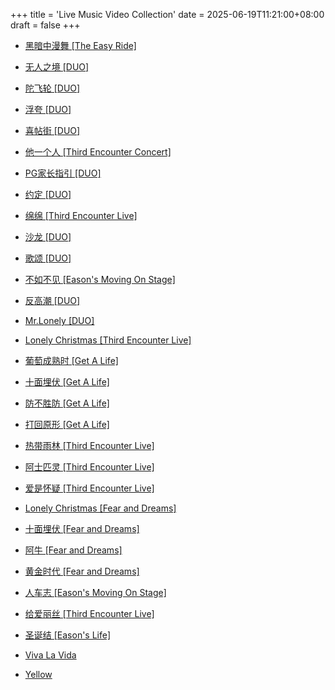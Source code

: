 +++
title = 'Live Music Video Collection'
date = 2025-06-19T11:21:00+08:00
draft = false
+++
- [黑暗中漫舞 [The Easy Ride]](https://www.bilibili.com/video/BV1QU4y1o7Wp)
- [无人之境 [DUO]](https://www.bilibili.com/video/BV1x54y1G7Z6/)
- [陀飞轮 [DUO]](https://www.bilibili.com/video/BV1Gy4y1q7ZS/)
- [浮夸 [DUO]](https://www.bilibili.com/video/BV1SK4y177Fg/)
- [喜帖街 [DUO]](https://www.bilibili.com/video/BV11Z4y157y1/)
- [他一个人 [Third Encounter Concert]](https://www.bilibili.com/video/BV1NB4y1P7eP/)
- [PG家长指引 [DUO]](https://www.bilibili.com/video/BV1ty4y1H7hY)
- [约定 [DUO]](https://www.bilibili.com/video/BV1Pv411E7Jg/)
- [绵绵 [Third Encounter Live]](https://www.bilibili.com/video/BV1Sb4y1H7VY/)
- [沙龙 [DUO]](https://www.bilibili.com/video/BV1S14y1X78B/)
- [歌颂 [DUO]](https://www.bilibili.com/video/BV1Uy4y167ec)
- [不如不见 [Eason's Moving On Stage]](https://www.bilibili.com/video/BV18K4y1s7zt/)
- [反高潮 [DUO]](https://www.bilibili.com/video/BV1WN411d74Q/)
- [Mr.Lonely [DUO]](https://www.bilibili.com/video/BV1q5411E7aQ/)
- [Lonely Christmas [Third Encounter Live]](https://www.bilibili.com/video/BV1TFCVYYEpm/)
- [葡萄成熟时 [Get A Life]](https://www.bilibili.com/video/BV1tv411r7Jf)
- [十面埋伏 [Get A Life]](https://www.bilibili.com/video/BV1AX4y1u7aD/)
- [防不胜防 [Get A Life]](https://www.bilibili.com/video/BV1V44y1x7vi/)
- [打回原形 [Get A Life]](https://www.bilibili.com/video/BV1U54y1r76j/)
- [热带雨林 [Third Encounter Live]](https://www.bilibili.com/video/BV1NK4y1U7pQ)
- [阿士匹灵 [Third Encounter Live]](https://www.bilibili.com/video/BV1Ce4y1K71E/)
- [爱是怀疑 [Third Encounter Live]](https://www.bilibili.com/video/BV1qR4y1k7mr/)
- [Lonely Christmas [Fear and Dreams]](https://www.bilibili.com/video/BV1FN4y1z7Mh/)
- [十面埋伏 [Fear and Dreams]](https://www.bilibili.com/video/BV1BNwCejEzg)
- [阿牛 [Fear and Dreams]](https://www.bilibili.com/video/BV1z1421673X/)
- [黄金时代 [Fear and Dreams]](https://www.bilibili.com/video/BV1M24y1X7f7/)
- [人车志 [Eason's Moving On Stage]](https://www.bilibili.com/video/BV1Ur4y117H4)
- [给爱丽丝 [Third Encounter Live]](https://www.bilibili.com/video/BV1NK4y1U7pQ)
- [圣诞结 [Eason's Life]](https://www.bilibili.com/video/BV1vb411T78W/)

- [Viva La Vida](https://www.bilibili.com/video/BV1AX4y1G7or/)
- [Yellow](https://www.bilibili.com/video/BV1ZX4y1V7Qb/)
